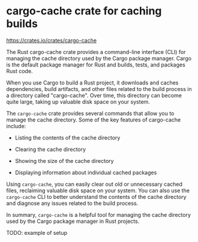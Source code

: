 # cargo-cache crate for caching builds

<https://crates.io/crates/cargo-cache>

The Rust cargo-cache crate provides a command-line interface (CLI) for managing the cache directory used by the Cargo package manager. Cargo is the default package manager for Rust and builds, tests, and packages Rust code.

When you use Cargo to build a Rust project, it downloads and caches dependencies, build artifacts, and other files related to the build process in a directory called "cargo-cache". Over time, this directory can become quite large, taking up valuable disk space on your system.

The `cargo-cache` crate provides several commands that allow you to manage the cache directory. Some of the key features of cargo-cache include:

* Listing the contents of the cache directory

* Clearing the cache directory

* Showing the size of the cache directory

* Displaying information about individual cached packages

Using `cargo-cache`, you can easily clear out old or unnecessary cached files, reclaiming valuable disk space on your system. You can also use the `cargo-cache` CLI to better understand the contents of the cache directory and diagnose any issues related to the build process.

In summary, `cargo-cache` is a helpful tool for managing the cache directory used by the Cargo package manager in Rust projects.

TODO: example of setup

